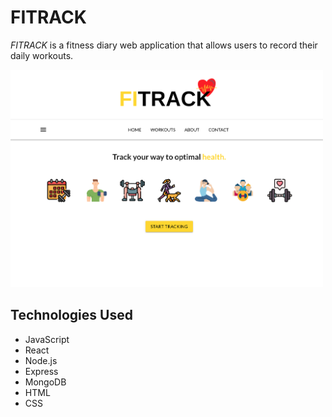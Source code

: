 # FITRACK

*FITRACK* is a fitness diary web application that allows users to record their daily workouts. 

<img src="public/fit-homepage.png" width="500">

## Technologies Used

- JavaScript
- React
- Node.js
- Express
- MongoDB
- HTML
- CSS


